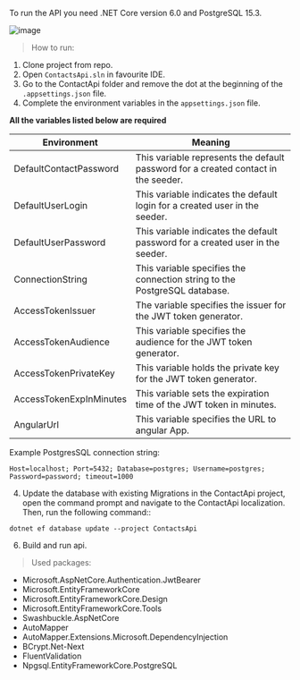 To run the API you need .NET Core version 6.0 and PostgreSQL 15.3.

![image](https://github.com/arekbor/contacts-api/assets/86869559/410d8050-a59d-4d2b-95ba-857835b550b1)

>How to run:
1. Clone project from repo.
2. Open `ContactsApi.sln` in favourite IDE.
3. Go to the ContactApi folder and remove the dot at the beginning of the `.appsettings.json` file.
4. Complete the environment variables in the `appsettings.json` file.

**All the variables listed below are required**

| Environment | Meaning |
| ------- | --- |
| DefaultContactPassword | This variable represents the default password for a created contact in the seeder. |
| DefaultUserLogin | This variable indicates the default login for a created user in the seeder. |
| DefaultUserPassword | This variable indicates the default password for a created user in the seeder. |
| ConnectionString | This variable specifies the connection string to the PostgreSQL database. |
| AccessTokenIssuer | The variable specifies the issuer for the JWT token generator. |
| AccessTokenAudience | This variable specifies the audience for the JWT token generator. |
| AccessTokenPrivateKey | This variable holds the private key for the JWT token generator. |
| AccessTokenExpInMinutes | This variable sets the expiration time of the JWT token in minutes. |
| AngularUrl | This variable specifies the URL to angular App. |

Example PostgresSQL connection string:
```
Host=localhost; Port=5432; Database=postgres; Username=postgres; Password=password; timeout=1000
```

4. Update the database with existing Migrations in the ContactApi project, open the command prompt and navigate to the ContactApi localization. Then, run the following command::
```
dotnet ef database update --project ContactsApi
```
   
6. Build and run api.

>Used packages:
- Microsoft.AspNetCore.Authentication.JwtBearer
- Microsoft.EntityFrameworkCore
- Microsoft.EntityFrameworkCore.Design
- Microsoft.EntityFrameworkCore.Tools
- Swashbuckle.AspNetCore
- AutoMapper
- AutoMapper.Extensions.Microsoft.DependencyInjection
- BCrypt.Net-Next
- FluentValidation
- Npgsql.EntityFrameworkCore.PostgreSQL

